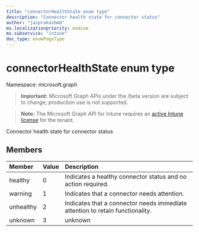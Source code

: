```yaml
---
title: "connectorHealthState enum type"
description: "Connector health state for connector status"
author: "jaiprakashmb"
ms.localizationpriority: medium
ms.subservice: "intune"
doc_type: enumPageType
---
```


# connectorHealthState enum type

Namespace: microsoft.graph
> **Important:** Microsoft Graph APIs under the /beta version are subject to change; production use is not supported.

> **Note:** The Microsoft Graph API for Intune requires an [active Intune license](https://go.microsoft.com/fwlink/?linkid=839381) for the tenant.


Connector health state for connector status

## Members
|Member|Value|Description|
|:---|:---|:---|
|healthy|0|Indicates a healthy connector status and no action required.|
|warning|1|Indicates that a connector needs attention.|
|unhealthy|2|Indicates that a connector needs immediate attention to retain functionality.|
|unknown|3|unknown|
